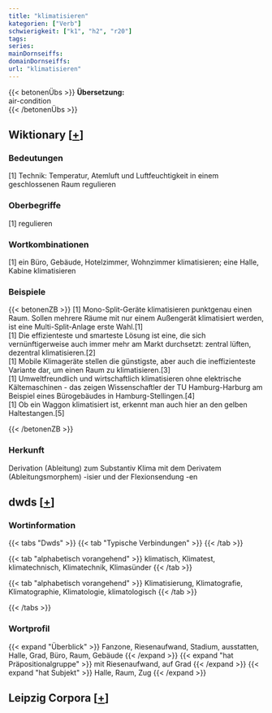 ```yaml
---
title: "klimatisieren"
kategorien: ["Verb"]
schwierigkeit: ["k1", "h2", "r20"]
tags:
series:
mainDornseiffs:
domainDornseiffs:
url: "klimatisieren"
---
```


{{< betonenÜbs >}}
**Übersetzung:**  
air-condition  
{{< /betonenÜbs >}}

## Wiktionary [[+](https://de.wiktionary.org/wiki/klimatisieren)]

### Bedeutungen
[1] Technik: Temperatur, Atemluft und Luftfeuchtigkeit in einem geschlossenen Raum regulieren  

### Oberbegriffe
[1] regulieren  

### Wortkombinationen
[1] ein Büro, Gebäude, Hotelzimmer, Wohnzimmer klimatisieren; eine Halle, Kabine klimatisieren  

### Beispiele
{{< betonenZB >}}
[1] Mono-Split-Geräte klimatisieren punktgenau einen Raum. Sollen mehrere Räume mit nur einem Außengerät klimatisiert werden, ist eine Multi-Split-Anlage erste Wahl.[1]  
[1] Die effizienteste und smarteste Lösung ist eine, die sich vernünftigerweise auch immer mehr am Markt durchsetzt: zentral lüften, dezentral klimatisieren.[2]  
[1] Mobile Klimageräte stellen die günstigste, aber auch die ineffizienteste Variante dar, um einen Raum zu klimatisieren.[3]  
[1] Umweltfreundlich und wirtschaftlich klimatisieren ohne elektrische Kältemaschinen - das zeigen Wissenschaftler der TU Hamburg-Harburg am Beispiel eines Bürogebäudes in Hamburg-Stellingen.[4]  
[1] Ob ein Waggon klimatisiert ist, erkennt man auch hier an den gelben Haltestangen.[5]  

{{< /betonenZB >}}
### Herkunft
Derivation (Ableitung) zum Substantiv Klima mit dem Derivatem (Ableitungsmorphem) -isier und der Flexionsendung -en  



## dwds [[+](https://www.dwds.de/wb/klimatisieren)]

### Wortinformation
{{< tabs "Dwds" >}}
{{< tab "Typische Verbindungen" >}}
{{< /tab >}}

{{< tab "alphabetisch vorangehend" >}}
klimatisch, Klimatest, klimatechnisch, Klimatechnik, Klimasünder
{{< /tab >}}

{{< tab "alphabetisch vorangehend" >}}
Klimatisierung, Klimatografie, Klimatographie, Klimatologie, klimatologisch
{{< /tab >}}

{{< /tabs >}}

### Wortprofil
{{< expand "Überblick" >}} Fanzone, Riesenaufwand, Stadium, ausstatten, Halle, Grad, Büro, Raum, Gebäude {{< /expand >}}
{{< expand "hat Präpositionalgruppe" >}} mit Riesenaufwand, auf Grad {{< /expand >}}
{{< expand "hat Subjekt" >}} Halle, Raum, Zug {{< /expand >}}

## Leipzig Corpora [[+](https://corpora.uni-leipzig.de/en/res?word=klimatisieren&corpusId=deu_newscrawl-public_2018)]

